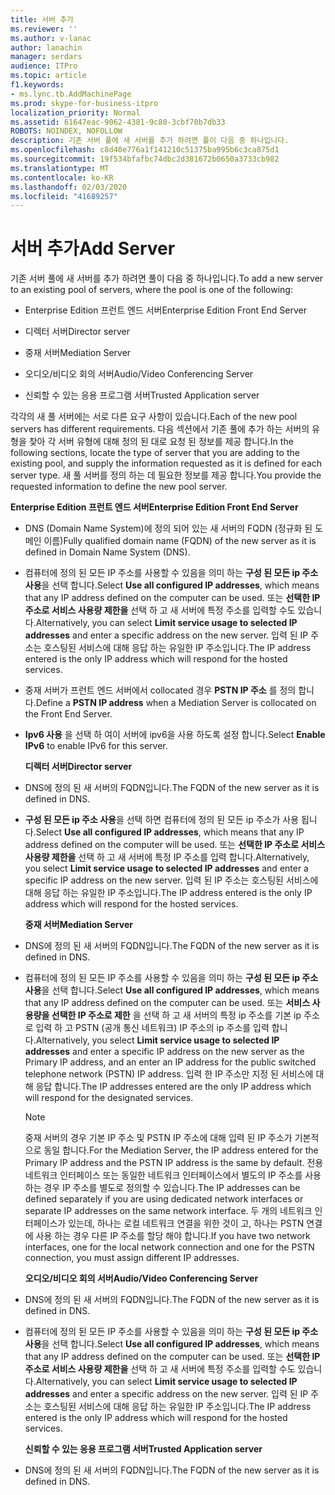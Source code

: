 ```yaml
---
title: 서버 추가
ms.reviewer: ''
ms.author: v-lanac
author: lanachin
manager: serdars
audience: ITPro
ms.topic: article
f1.keywords:
- ms.lync.tb.AddMachinePage
ms.prod: skype-for-business-itpro
localization_priority: Normal
ms.assetid: 61647eac-9062-4381-9c80-3cbf70b7db33
ROBOTS: NOINDEX, NOFOLLOW
description: 기존 서버 풀에 새 서버를 추가 하려면 풀이 다음 중 하나입니다.
ms.openlocfilehash: c8d40e776a1f141210c51375ba995b6c3ca875d1
ms.sourcegitcommit: 19f534bfafbc74dbc2d381672b0650a3733cb982
ms.translationtype: MT
ms.contentlocale: ko-KR
ms.lasthandoff: 02/03/2020
ms.locfileid: "41689257"
---
```

# <a name="add-server"></a><span data-ttu-id="4960f-103">서버 추가</span><span class="sxs-lookup"><span data-stu-id="4960f-103">Add Server</span></span>
 
<span data-ttu-id="4960f-104">기존 서버 풀에 새 서버를 추가 하려면 풀이 다음 중 하나입니다.</span><span class="sxs-lookup"><span data-stu-id="4960f-104">To add a new server to an existing pool of servers, where the pool is one of the following:</span></span>
  
- <span data-ttu-id="4960f-105">Enterprise Edition 프런트 엔드 서버</span><span class="sxs-lookup"><span data-stu-id="4960f-105">Enterprise Edition Front End Server</span></span>
    
- <span data-ttu-id="4960f-106">디렉터 서버</span><span class="sxs-lookup"><span data-stu-id="4960f-106">Director server</span></span>
    
- <span data-ttu-id="4960f-107">중재 서버</span><span class="sxs-lookup"><span data-stu-id="4960f-107">Mediation Server</span></span>
    
- <span data-ttu-id="4960f-108">오디오/비디오 회의 서버</span><span class="sxs-lookup"><span data-stu-id="4960f-108">Audio/Video Conferencing Server</span></span>
    
- <span data-ttu-id="4960f-109">신뢰할 수 있는 응용 프로그램 서버</span><span class="sxs-lookup"><span data-stu-id="4960f-109">Trusted Application server</span></span>
    
<span data-ttu-id="4960f-110">각각의 새 풀 서버에는 서로 다른 요구 사항이 있습니다.</span><span class="sxs-lookup"><span data-stu-id="4960f-110">Each of the new pool servers has different requirements.</span></span> <span data-ttu-id="4960f-111">다음 섹션에서 기존 풀에 추가 하는 서버의 유형을 찾아 각 서버 유형에 대해 정의 된 대로 요청 된 정보를 제공 합니다.</span><span class="sxs-lookup"><span data-stu-id="4960f-111">In the following sections, locate the type of server that you are adding to the existing pool, and supply the information requested as it is defined for each server type.</span></span> <span data-ttu-id="4960f-112">새 풀 서버를 정의 하는 데 필요한 정보를 제공 합니다.</span><span class="sxs-lookup"><span data-stu-id="4960f-112">You provide the requested information to define the new pool server.</span></span>
  
 <span data-ttu-id="4960f-113">**Enterprise Edition 프런트 엔드 서버**</span><span class="sxs-lookup"><span data-stu-id="4960f-113">**Enterprise Edition Front End Server**</span></span>
  
- <span data-ttu-id="4960f-114">DNS (Domain Name System)에 정의 되어 있는 새 서버의 FQDN (정규화 된 도메인 이름)</span><span class="sxs-lookup"><span data-stu-id="4960f-114">Fully qualified domain name (FQDN) of the new server as it is defined in Domain Name System (DNS).</span></span>
    
- <span data-ttu-id="4960f-115">컴퓨터에 정의 된 모든 IP 주소를 사용할 수 있음을 의미 하는 **구성 된 모든 ip 주소 사용**을 선택 합니다.</span><span class="sxs-lookup"><span data-stu-id="4960f-115">Select **Use all configured IP addresses**, which means that any IP address defined on the computer can be used.</span></span> <span data-ttu-id="4960f-116">또는 **선택한 IP 주소로 서비스 사용량 제한을** 선택 하 고 새 서버에 특정 주소를 입력할 수도 있습니다.</span><span class="sxs-lookup"><span data-stu-id="4960f-116">Alternatively, you can select **Limit service usage to selected IP addresses** and enter a specific address on the new server.</span></span> <span data-ttu-id="4960f-117">입력 된 IP 주소는 호스팅된 서비스에 대해 응답 하는 유일한 IP 주소입니다.</span><span class="sxs-lookup"><span data-stu-id="4960f-117">The IP address entered is the only IP address which will respond for the hosted services.</span></span>
    
- <span data-ttu-id="4960f-118">중재 서버가 프런트 엔드 서버에서 collocated 경우 **PSTN IP 주소** 를 정의 합니다.</span><span class="sxs-lookup"><span data-stu-id="4960f-118">Define a **PSTN IP address** when a Mediation Server is collocated on the Front End Server.</span></span>
    
- <span data-ttu-id="4960f-119">**Ipv6 사용** 을 선택 하 여이 서버에 ipv6을 사용 하도록 설정 합니다.</span><span class="sxs-lookup"><span data-stu-id="4960f-119">Select **Enable IPv6** to enable IPv6 for this server.</span></span>
    
  <span data-ttu-id="4960f-120">**디렉터 서버**</span><span class="sxs-lookup"><span data-stu-id="4960f-120">**Director server**</span></span>
  
- <span data-ttu-id="4960f-121">DNS에 정의 된 새 서버의 FQDN입니다.</span><span class="sxs-lookup"><span data-stu-id="4960f-121">The FQDN of the new server as it is defined in DNS.</span></span>
    
- <span data-ttu-id="4960f-122">**구성 된 모든 ip 주소 사용**을 선택 하면 컴퓨터에 정의 된 모든 ip 주소가 사용 됩니다.</span><span class="sxs-lookup"><span data-stu-id="4960f-122">Select **Use all configured IP addresses**, which means that any IP address defined on the computer will be used.</span></span> <span data-ttu-id="4960f-123">또는 **선택한 IP 주소로 서비스 사용량 제한을** 선택 하 고 새 서버에 특정 IP 주소를 입력 합니다.</span><span class="sxs-lookup"><span data-stu-id="4960f-123">Alternatively, you select **Limit service usage to selected IP addresses** and enter a specific IP address on the new server.</span></span> <span data-ttu-id="4960f-124">입력 된 IP 주소는 호스팅된 서비스에 대해 응답 하는 유일한 IP 주소입니다.</span><span class="sxs-lookup"><span data-stu-id="4960f-124">The IP address entered is the only IP address which will respond for the hosted services.</span></span>
    
  <span data-ttu-id="4960f-125">**중재 서버**</span><span class="sxs-lookup"><span data-stu-id="4960f-125">**Mediation Server**</span></span>
  
- <span data-ttu-id="4960f-126">DNS에 정의 된 새 서버의 FQDN입니다.</span><span class="sxs-lookup"><span data-stu-id="4960f-126">The FQDN of the new server as it is defined in DNS.</span></span>
    
- <span data-ttu-id="4960f-127">컴퓨터에 정의 된 모든 IP 주소를 사용할 수 있음을 의미 하는 **구성 된 모든 ip 주소 사용**을 선택 합니다.</span><span class="sxs-lookup"><span data-stu-id="4960f-127">Select **Use all configured IP addresses**, which means that any IP address defined on the computer can be used.</span></span> <span data-ttu-id="4960f-128">또는 **서비스 사용량을 선택한 IP 주소로 제한** 을 선택 하 고 새 서버의 특정 ip 주소를 기본 ip 주소로 입력 하 고 PSTN (공개 통신 네트워크) IP 주소의 ip 주소를 입력 합니다.</span><span class="sxs-lookup"><span data-stu-id="4960f-128">Alternatively, you select **Limit service usage to selected IP addresses** and enter a specific IP address on the new server as the Primary IP address, and an enter an IP address for the public switched telephone network (PSTN) IP address.</span></span> <span data-ttu-id="4960f-129">입력 한 IP 주소만 지정 된 서비스에 대해 응답 합니다.</span><span class="sxs-lookup"><span data-stu-id="4960f-129">The IP addresses entered are the only IP address which will respond for the designated services.</span></span>
    
    > [!NOTE]
    > <span data-ttu-id="4960f-130">중재 서버의 경우 기본 IP 주소 및 PSTN IP 주소에 대해 입력 된 IP 주소가 기본적으로 동일 합니다.</span><span class="sxs-lookup"><span data-stu-id="4960f-130">For the Mediation Server, the IP address entered for the Primary IP address and the PSTN IP address is the same by default.</span></span> <span data-ttu-id="4960f-131">전용 네트워크 인터페이스 또는 동일한 네트워크 인터페이스에서 별도의 IP 주소를 사용 하는 경우 IP 주소를 별도로 정의할 수 있습니다.</span><span class="sxs-lookup"><span data-stu-id="4960f-131">The IP addresses can be defined separately if you are using dedicated network interfaces or separate IP addresses on the same network interface.</span></span> <span data-ttu-id="4960f-132">두 개의 네트워크 인터페이스가 있는데, 하나는 로컬 네트워크 연결을 위한 것이 고, 하나는 PSTN 연결에 사용 하는 경우 다른 IP 주소를 할당 해야 합니다.</span><span class="sxs-lookup"><span data-stu-id="4960f-132">If you have two network interfaces, one for the local network connection and one for the PSTN connection, you must assign different IP addresses.</span></span> 
  
  <span data-ttu-id="4960f-133">**오디오/비디오 회의 서버**</span><span class="sxs-lookup"><span data-stu-id="4960f-133">**Audio/Video Conferencing Server**</span></span>
  
- <span data-ttu-id="4960f-134">DNS에 정의 된 새 서버의 FQDN입니다.</span><span class="sxs-lookup"><span data-stu-id="4960f-134">The FQDN of the new server as it is defined in DNS.</span></span>
    
- <span data-ttu-id="4960f-135">컴퓨터에 정의 된 모든 IP 주소를 사용할 수 있음을 의미 하는 **구성 된 모든 ip 주소 사용**을 선택 합니다.</span><span class="sxs-lookup"><span data-stu-id="4960f-135">Select **Use all configured IP addresses**, which means that any IP address defined on the computer can be used.</span></span> <span data-ttu-id="4960f-136">또는 **선택한 IP 주소로 서비스 사용량 제한을** 선택 하 고 새 서버에 특정 주소를 입력할 수도 있습니다.</span><span class="sxs-lookup"><span data-stu-id="4960f-136">Alternatively, you can select **Limit service usage to selected IP addresses** and enter a specific address on the new server.</span></span> <span data-ttu-id="4960f-137">입력 된 IP 주소는 호스팅된 서비스에 대해 응답 하는 유일한 IP 주소입니다.</span><span class="sxs-lookup"><span data-stu-id="4960f-137">The IP address entered is the only IP address which will respond for the hosted services.</span></span>
    
  <span data-ttu-id="4960f-138">**신뢰할 수 있는 응용 프로그램 서버**</span><span class="sxs-lookup"><span data-stu-id="4960f-138">**Trusted Application server**</span></span>
  
- <span data-ttu-id="4960f-139">DNS에 정의 된 새 서버의 FQDN입니다.</span><span class="sxs-lookup"><span data-stu-id="4960f-139">The FQDN of the new server as it is defined in DNS.</span></span>
    

